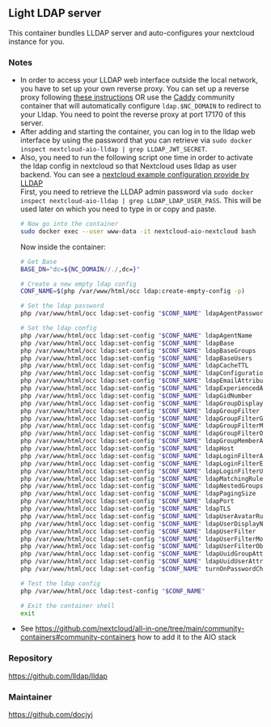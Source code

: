 ## Light LDAP server
This container bundles LLDAP server and auto-configures your nextcloud instance for you.

### Notes
- In order to access your LLDAP web interface outside the local network, you have to set up your own reverse proxy. You can set up a reverse proxy following [these instructions](https://github.com/nextcloud/all-in-one/blob/main/reverse-proxy.md) OR use the [Caddy](https://github.com/nextcloud/all-in-one/tree/main/community-containers/caddy) community container that will automatically configure `ldap.$NC_DOMAIN` to redirect to your Lldap. You need to point the reverse proxy at port 17170 of this server.
- After adding and starting the container, you can log in to the lldap web interface by using the password that you can retrieve via `sudo docker inspect nextcloud-aio-lldap | grep LLDAP_JWT_SECRET`.
- Also, you need to run the following script one time in order to activate the ldap config in nextcloud so that Nextcloud uses lldap as user backend. You can see a [nextcloud example configuration provide by LLDAP](https://github.com/lldap/lldap/blob/main/example_configs/nextcloud.md)<br>
    First, you need to retrieve the LLDAP admin password via `sudo docker inspect nextcloud-aio-lldap | grep LLDAP_LDAP_USER_PASS`. This will be used later on which you need to type in or copy and paste.
    ```bash
    # Now go into the container
    sudo docker exec --user www-data -it nextcloud-aio-nextcloud bash
    ```
    Now inside the container:
    ```bash
    # Get Base
    BASE_DN="dc=${NC_DOMAIN//./,dc=}"
    
    # Create a new empty ldap config
    CONF_NAME=$(php /var/www/html/occ ldap:create-empty-config -p)
  
    # Set the ldap password
    php /var/www/html/occ ldap:set-config "$CONF_NAME" ldapAgentPassword "<your-password>"

    # Set the ldap config
    php /var/www/html/occ ldap:set-config "$CONF_NAME" ldapAgentName                "uid=ro_admin,ou=people,$BASE_DN"
    php /var/www/html/occ ldap:set-config "$CONF_NAME" ldapBase                     "$BASE_DN"
    php /var/www/html/occ ldap:set-config "$CONF_NAME" ldapBaseGroups               "$BASE_DN"
    php /var/www/html/occ ldap:set-config "$CONF_NAME" ldapBaseUsers                "$BASE_DN"
    php /var/www/html/occ ldap:set-config "$CONF_NAME" ldapCacheTTL                 600
    php /var/www/html/occ ldap:set-config "$CONF_NAME" ldapConfigurationActive      1
    php /var/www/html/occ ldap:set-config "$CONF_NAME" ldapEmailAttribute           "mail"
    php /var/www/html/occ ldap:set-config "$CONF_NAME" ldapExperiencedAdmin         0
    php /var/www/html/occ ldap:set-config "$CONF_NAME" ldapGidNumber                "gidNumber"
    php /var/www/html/occ ldap:set-config "$CONF_NAME" ldapGroupDisplayName         "cn"
    php /var/www/html/occ ldap:set-config "$CONF_NAME" ldapGroupFilter              "(&(objectclass=groupOfUniqueNames))"
    php /var/www/html/occ ldap:set-config "$CONF_NAME" ldapGroupFilterGroups        ""
    php /var/www/html/occ ldap:set-config "$CONF_NAME" ldapGroupFilterMode          0
    php /var/www/html/occ ldap:set-config "$CONF_NAME" ldapGroupFilterObjectclass   "groupOfUniqueNames"
    php /var/www/html/occ ldap:set-config "$CONF_NAME" ldapGroupMemberAssocAttr     "uniqueMember"
    php /var/www/html/occ ldap:set-config "$CONF_NAME" ldapHost                     "nextcloud-aio-lldap"
    php /var/www/html/occ ldap:set-config "$CONF_NAME" ldapLoginFilterAttributes    "uid"
    php /var/www/html/occ ldap:set-config "$CONF_NAME" ldapLoginFilterEmail         0
    php /var/www/html/occ ldap:set-config "$CONF_NAME" ldapLoginFilterUsername      1
    php /var/www/html/occ ldap:set-config "$CONF_NAME" ldapMatchingRuleInChainState "unknown"
    php /var/www/html/occ ldap:set-config "$CONF_NAME" ldapNestedGroups             0
    php /var/www/html/occ ldap:set-config "$CONF_NAME" ldapPagingSize               500
    php /var/www/html/occ ldap:set-config "$CONF_NAME" ldapPort                     3890
    php /var/www/html/occ ldap:set-config "$CONF_NAME" ldapTLS                      0
    php /var/www/html/occ ldap:set-config "$CONF_NAME" ldapUserAvatarRule           "default"
    php /var/www/html/occ ldap:set-config "$CONF_NAME" ldapUserDisplayName          "displayname"
    php /var/www/html/occ ldap:set-config "$CONF_NAME" ldapUserFilter               "(&(objectClass=person)(uid=%uid))"
    php /var/www/html/occ ldap:set-config "$CONF_NAME" ldapUserFilterMode           1
    php /var/www/html/occ ldap:set-config "$CONF_NAME" ldapUserFilterObjectclass    "person"
    php /var/www/html/occ ldap:set-config "$CONF_NAME" ldapUuidGroupAttribute       "auto"
    php /var/www/html/occ ldap:set-config "$CONF_NAME" ldapUuidUserAttribute        "auto"
    php /var/www/html/occ ldap:set-config "$CONF_NAME" turnOnPasswordChange         0

    # Test the ldap config
    php /var/www/html/occ ldap:test-config "$CONF_NAME"
  
    # Exit the container shell
    exit
    ```
- See https://github.com/nextcloud/all-in-one/tree/main/community-containers#community-containers how to add it to the AIO stack

### Repository
https://github.com/lldap/lldap

### Maintainer
https://github.com/docjyj
